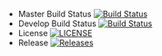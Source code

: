 - Master Build Status [![Build Status](https://www.travis-ci.com/Jack2680/semagain.svg?branch=master)](https://www.travis-ci.com/Jack2680/semagain)
- Develop Build Status [![Build Status](https://travis-ci.org/Jack2680/semagain.svg?branch=develop)](https://travis-ci.org/Jack2680/semagain)
- License [![LICENSE](https://img.shields.io/github/license/Jack2680/semagain.svg?style=flat-square)](https://github.com/Jack2680/semagain/blob/master/LICENSE)
- Release [![Releases](https://img.shields.io/github/release/Jack2680/semagain/all.svg?style=flat-square)](https://github.com/Jack2680/semagain/releases)